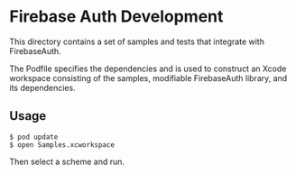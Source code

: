 # Firebase Auth Development

This directory contains a set of samples and tests that integrate with
FirebaseAuth.

The Podfile specifies the dependencies and is used to construct an Xcode
workspace consisting of the samples, modifiable FirebaseAuth library, and its
dependencies.

## Usage

```
$ pod update
$ open Samples.xcworkspace
```
Then select a scheme and run.
